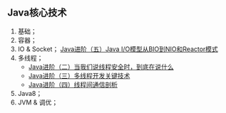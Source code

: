 ## Java核心技术

1. 基础；
2. 容器；
3. IO & Socket；
    [Java进阶（五）Java I/O模型从BIO到NIO和Reactor模式](http://www.jasongj.com/java/nio_reactor/)
4. 多线程；
    - [Java进阶（二）当我们说线程安全时，到底在说什么](http://www.jasongj.com/java/thread_safe/)
    - [Java进阶（三）多线程开发关键技术](http://www.jasongj.com/java/multi_thread/)
    - [Java进阶（四）线程间通信剖析](http://www.jasongj.com/java/thread_communication/)
5. Java8；
6. JVM & 调优；
